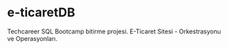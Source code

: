 # e-ticaretDB
Techcareer SQL Bootcamp bitirme projesi. E-Ticaret Sitesi - Orkestrasyonu ve Operasyonları.
